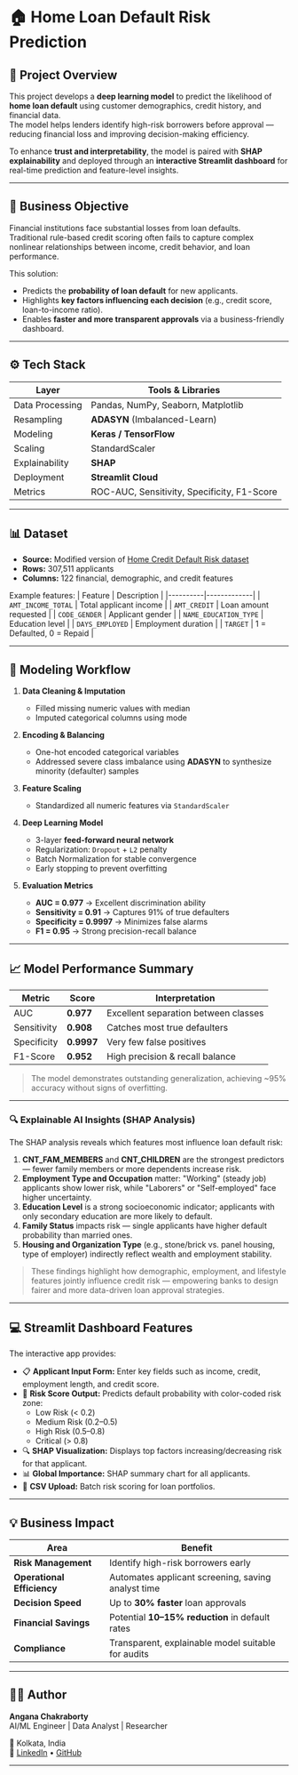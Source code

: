 # 🏠 Home Loan Default Risk Prediction

## 📘 Project Overview
This project develops a **deep learning model** to predict the likelihood of **home loan default** using customer demographics, credit history, and financial data.  
The model helps lenders identify high-risk borrowers before approval — reducing financial loss and improving decision-making efficiency.

To enhance **trust and interpretability**, the model is paired with **SHAP explainability** and deployed through an **interactive Streamlit dashboard** for real-time prediction and feature-level insights.

---

## 🎯 Business Objective
Financial institutions face substantial losses from loan defaults.  
Traditional rule-based credit scoring often fails to capture complex nonlinear relationships between income, credit behavior, and loan performance.  

This solution:
- Predicts the **probability of loan default** for new applicants.  
- Highlights **key factors influencing each decision** (e.g., credit score, loan-to-income ratio).  
- Enables **faster and more transparent approvals** via a business-friendly dashboard.

---

## ⚙️ Tech Stack
| Layer | Tools & Libraries |
|-------|-------------------|
| Data Processing | Pandas, NumPy, Seaborn, Matplotlib |
| Resampling | **ADASYN** (Imbalanced-Learn) |
| Modeling | **Keras / TensorFlow** |
| Scaling | StandardScaler |
| Explainability | **SHAP** |
| Deployment | **Streamlit Cloud** |
| Metrics | ROC-AUC, Sensitivity, Specificity, F1-Score |

---

## 📊 Dataset
- **Source:** Modified version of [Home Credit Default Risk dataset](https://www.kaggle.com/c/home-credit-default-risk)  
- **Rows:** 307,511 applicants  
- **Columns:** 122 financial, demographic, and credit features  

Example features:
| Feature | Description |
|----------|-------------|
| `AMT_INCOME_TOTAL` | Total applicant income |
| `AMT_CREDIT` | Loan amount requested |
| `CODE_GENDER` | Applicant gender |
| `NAME_EDUCATION_TYPE` | Education level |
| `DAYS_EMPLOYED` | Employment duration |
| `TARGET` | 1 = Defaulted, 0 = Repaid |

---

## 🧠 Modeling Workflow

1. **Data Cleaning & Imputation**
   - Filled missing numeric values with median  
   - Imputed categorical columns using mode  

2. **Encoding & Balancing**
   - One-hot encoded categorical variables  
   - Addressed severe class imbalance using **ADASYN** to synthesize minority (defaulter) samples  

3. **Feature Scaling**
   - Standardized all numeric features via `StandardScaler`  

4. **Deep Learning Model**
   - 3-layer **feed-forward neural network**  
   - Regularization: `Dropout` + `L2` penalty  
   - Batch Normalization for stable convergence  
   - Early stopping to prevent overfitting  

5. **Evaluation Metrics**
   - **AUC = 0.977** → Excellent discrimination ability  
   - **Sensitivity = 0.91** → Captures 91% of true defaulters  
   - **Specificity = 0.9997** → Minimizes false alarms  
   - **F1 = 0.95** → Strong precision-recall balance  

---

## 📈 Model Performance Summary

| Metric | Score | Interpretation |
|--------|-------|----------------|
| AUC | **0.977** | Excellent separation between classes |
| Sensitivity | **0.908** | Catches most true defaulters |
| Specificity | **0.9997** | Very few false positives |
| F1-Score | **0.952** | High precision & recall balance |

> The model demonstrates outstanding generalization, achieving ~95% accuracy without signs of overfitting.

---
### 🔍 Explainable AI Insights (SHAP Analysis)

The SHAP analysis reveals which features most influence loan default risk:

1. **CNT_FAM_MEMBERS** and **CNT_CHILDREN** are the strongest predictors — fewer family members or more dependents increase risk.  
2. **Employment Type and Occupation** matter: "Working" (steady job) applicants show lower risk, while "Laborers" or "Self-employed" face higher uncertainty.  
3. **Education Level** is a strong socioeconomic indicator; applicants with only secondary education are more likely to default.  
4. **Family Status** impacts risk — single applicants have higher default probability than married ones.  
5. **Housing and Organization Type** (e.g., stone/brick vs. panel housing, type of employer) indirectly reflect wealth and employment stability.

> These findings highlight how demographic, employment, and lifestyle features jointly influence credit risk — empowering banks to design fairer and more data-driven loan approval strategies.
---

## 💻 Streamlit Dashboard Features

The interactive app provides:
- 📋 **Applicant Input Form:** Enter key fields such as income, credit, employment length, and credit score.  
- 🧮 **Risk Score Output:** Predicts default probability with color-coded risk zone:
  - Low Risk (< 0.2)  
  - Medium Risk (0.2–0.5)  
  - High Risk (0.5–0.8)  
  - Critical (> 0.8)  
- 🔍 **SHAP Visualization:** Displays top factors increasing/decreasing risk for that applicant.  
- 📊 **Global Importance:** SHAP summary chart for all applicants.  
- 📂 **CSV Upload:** Batch risk scoring for loan portfolios.

---

## 💡 Business Impact

| Area | Benefit |
|------|----------|
| **Risk Management** | Identify high-risk borrowers early |
| **Operational Efficiency** | Automates applicant screening, saving analyst time |
| **Decision Speed** | Up to **30% faster** loan approvals |
| **Financial Savings** | Potential **10–15% reduction** in default rates |
| **Compliance** | Transparent, explainable model suitable for audits |

---
## 👩‍💻 Author
**Angana Chakraborty**  
AI/ML Engineer | Data Analyst | Researcher  

📍 Kolkata, India  
🔗 [LinkedIn](https://linkedin.com/in/angana-chakraborty) • [GitHub](https://github.com/Angana007)

---

